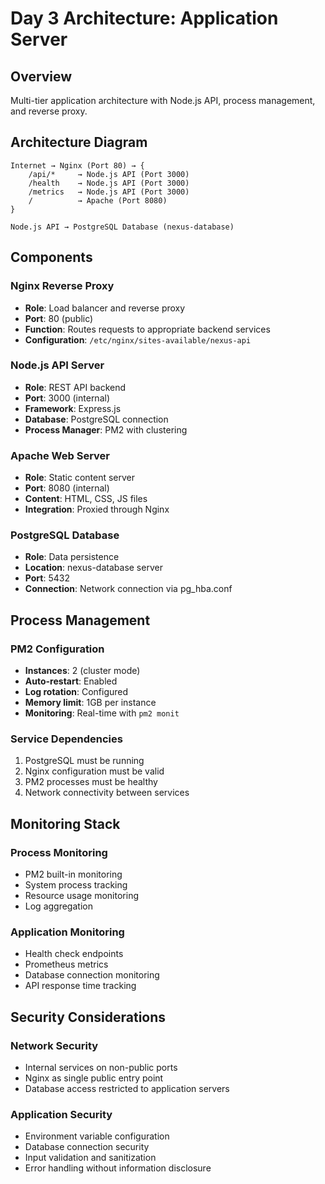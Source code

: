 # Day 3 Architecture: Application Server

## Overview
Multi-tier application architecture with Node.js API, process management, and reverse proxy.

## Architecture Diagram

```
Internet → Nginx (Port 80) → {
    /api/*     → Node.js API (Port 3000)
    /health    → Node.js API (Port 3000)
    /metrics   → Node.js API (Port 3000)
    /          → Apache (Port 8080)
}

Node.js API → PostgreSQL Database (nexus-database)
```

## Components

### Nginx Reverse Proxy
- **Role**: Load balancer and reverse proxy
- **Port**: 80 (public)
- **Function**: Routes requests to appropriate backend services
- **Configuration**: `/etc/nginx/sites-available/nexus-api`

### Node.js API Server
- **Role**: REST API backend
- **Port**: 3000 (internal)
- **Framework**: Express.js
- **Database**: PostgreSQL connection
- **Process Manager**: PM2 with clustering

### Apache Web Server
- **Role**: Static content server
- **Port**: 8080 (internal)
- **Content**: HTML, CSS, JS files
- **Integration**: Proxied through Nginx

### PostgreSQL Database
- **Role**: Data persistence
- **Location**: nexus-database server
- **Port**: 5432
- **Connection**: Network connection via pg_hba.conf

## Process Management

### PM2 Configuration
- **Instances**: 2 (cluster mode)
- **Auto-restart**: Enabled
- **Log rotation**: Configured
- **Memory limit**: 1GB per instance
- **Monitoring**: Real-time with `pm2 monit`

### Service Dependencies
1. PostgreSQL must be running
2. Nginx configuration must be valid
3. PM2 processes must be healthy
4. Network connectivity between services

## Monitoring Stack

### Process Monitoring
- PM2 built-in monitoring
- System process tracking
- Resource usage monitoring
- Log aggregation

### Application Monitoring
- Health check endpoints
- Prometheus metrics
- Database connection monitoring
- API response time tracking

## Security Considerations

### Network Security
- Internal services on non-public ports
- Nginx as single public entry point
- Database access restricted to application servers

### Application Security
- Environment variable configuration
- Database connection security
- Input validation and sanitization
- Error handling without information disclosure
